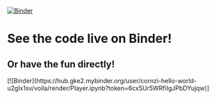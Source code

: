 [![Binder](https://mybinder.org/badge_logo.svg)](https://mybinder.org/v2/gh/Cornzi/hello-world/master?urlpath=%2Fvoila%2Frender%2FPlayer.ipynb)
<h1>See the code live on Binder!</h1>
<h2>Or have the fun directly!</h2>
[![Binder](https://hub.gke2.mybinder.org/user/cornzi-hello-world-u2glx1sv/voila/render/Player.ipynb?token=6cx5Ur5WRfiIgJPbDYujqw)]
  
